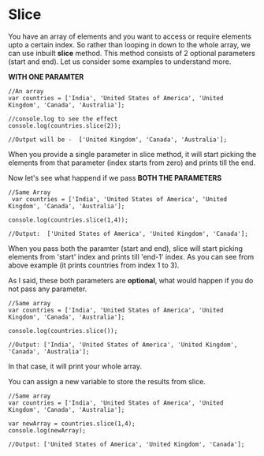 # Slice

You have an array of elements and you want to access or require elements upto a certain index. So rather than looping in down to the whole array, we can use inbuilt **slice** method. This method consists of 2 optional parameters (start and end). Let us consider some examples to understand more. 

**WITH ONE PARAMTER**

    //An array
    var countries = ['India', 'United States of America', 'United Kingdom', 'Canada', 'Australia'];
    
    //console.log to see the effect
    console.log(countries.slice(2));
    
    //Output will be -  ['United Kingdom', 'Canada', 'Australia'];
    
When you provide a single parameter in slice method, it will start picking the elements from that parameter (index starts from zero) and prints till the end.

Now let's see what happend if we pass **BOTH THE PARAMETERS**

    //Same Array
     var countries = ['India', 'United States of America', 'United Kingdom', 'Canada', 'Australia'];
    
    console.log(countries.slice(1,4));
    
    //Output:  ['United States of America', 'United Kingdom', 'Canada'];

When you pass both the paramter (start and end), slice will start picking elements from 'start' index and prints till 'end-1' index. As you can see from above example (it prints countries from index 1 to 3).

As I said, these both parameters are **optional**, what would happen if you do not pass any parameter.
    
    //Same array
    var countries = ['India', 'United States of America', 'United Kingdom', 'Canada', 'Australia'];
    
    console.log(countries.slice());
    
    //Output: ['India', 'United States of America', 'United Kingdom', 'Canada', 'Australia'];

In that case, it will print your whole array.

You can assign a new variable to store the results from slice.

    //Same array
    var countries = ['India', 'United States of America', 'United Kingdom', 'Canada', 'Australia'];
    
    var newArray = countries.slice(1,4);
    console.log(newArray);
    
    //Output: ['United States of America', 'United Kingdom', 'Canada'];
